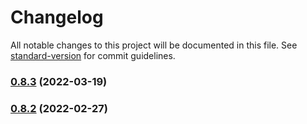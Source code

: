 # Changelog

All notable changes to this project will be documented in this file. See [standard-version](https://github.com/conventional-changelog/standard-version) for commit guidelines.

### [0.8.3](https://github.com/michchan/fund-price-monitor-lib/compare/v0.8.2...v0.8.3) (2022-03-19)

### [0.8.2](https://github.com/michchan/fund-price-monitor-lib/compare/v0.8.1...v0.8.2) (2022-02-27)
